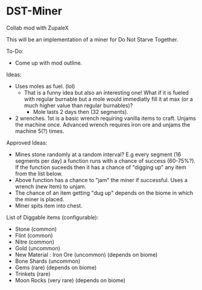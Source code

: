 # DST-Miner
Collab mod with ZupaleX

This will be an implementation of a miner for Do Not Starve Together.


To-Do:
- Come up with mod outline.


Ideas:
- Uses moles as fuel. (lol)
    - That is a funny idea but also an interesting one! What if it is fueled with regular burnable but a mole would immediatly fill it at max (or a much higher value than regular burnables)?
      - Mole lasts 2 days then (32 segments).
- 2 wrenches. 1st is a basic wrench requiring vanilla items to craft. Unjams the machine once. Advanced wrench requires iron ore and unjams the machine 5(?) times.


Approved Ideas:
- Mines stone randomly at a random interval? E.g every segment (16 segments per day) a function runs with a chance of success (60-75%?). If the function suceeds then it has a chance of "digging up" any item from the list below.
- Above function has a chance to "jam" the miner if successful. Uses a wrench (new item) to unjam.
- The chance of an item getting "dug up" depends on the biome in which the miner is placed.
- Miner spits item into chest.

List of Diggable items (configurable):
- Stone (common)
- Flint (common)
- Nitre (common)
- Gold (uncommon)
- New Material : Iron Ore (uncommon) (depends on biome)
- Bone Shards (uncommon)
- Gems (rare) (depends on biome)
- Trinkets (rare)
- Moon Rocks (very rare) (depends on biome)
